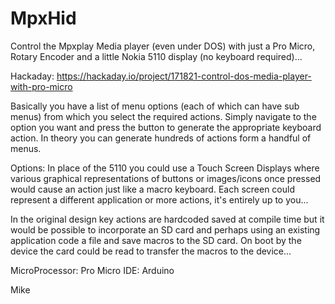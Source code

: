 # MpxHid
Control the Mpxplay Media player (even under DOS) with just a Pro Micro, Rotary Encoder and a little Nokia 5110 display (no keyboard required)...

Hackaday: https://hackaday.io/project/171821-control-dos-media-player-with-pro-micro

Basically you have a list of menu options (each of which can have sub menus) from which you select the required actions. Simply navigate to the option you want and press the button to generate the appropriate keyboard action. In theory you can generate hundreds of actions form a handful of menus.

Options:
In place of the 5110 you could use a Touch Screen Displays where various graphical representations of buttons or images/icons once pressed would cause an action just like a macro keyboard. Each screen could represent a different application or more actions, it's entirely up to you...

In the original design key actions are hardcoded saved at compile time but it would be possible to incorporate an SD card and perhaps using an existing application code a file and save macros to the SD card. On boot by the device the card could be read to transfer the macros to the device...

MicroProcessor: Pro Micro
IDE: Arduino

Mike
